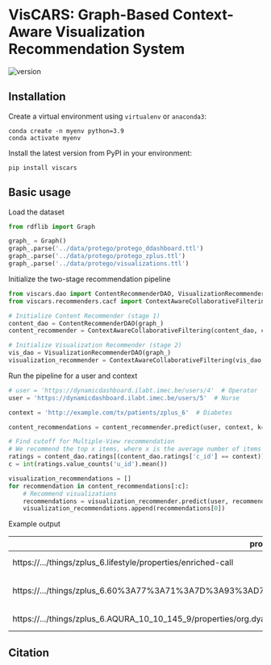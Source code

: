 # VisCARS: Graph-Based Context-Aware Visualization Recommendation System

![version](https://img.shields.io/pypi/v/viscars)

## Installation

Create a virtual environment using `virtualenv` or `anaconda3`:
```
conda create -n myenv python=3.9
conda activate myenv
```

Install the latest version from PyPI in your environment:
```
pip install viscars
```

## Basic usage

Load the dataset
```python
from rdflib import Graph

graph_ = Graph()
graph_.parse('../data/protego/protego_ddashboard.ttl')
graph_.parse('../data/protego/protego_zplus.ttl')
graph_.parse('../data/protego/visualizations.ttl')
```

Initialize the two-stage recommendation pipeline
```python
from viscars.dao import ContentRecommenderDAO, VisualizationRecommenderDAO
from viscars.recommenders.cacf import ContextAwareCollaborativeFiltering

# Initialize Content Recommender (stage 1)
content_dao = ContentRecommenderDAO(graph_)
content_recommender = ContextAwareCollaborativeFiltering(content_dao, cbcf_w=0.5, ubcf_w=0.5, verbose=False)

# Initialize Visualization Recommender (stage 2)
vis_dao = VisualizationRecommenderDAO(graph_)
visualization_recommender = ContextAwareCollaborativeFiltering(vis_dao, ubcf_w=1, verbose=False)
```

Run the pipeline for a user and context
```python
# user = 'https://dynamicdashboard.ilabt.imec.be/users/4'  # Operator
user = 'https://dynamicdashboard.ilabt.imec.be/users/5'  # Nurse

context = 'http://example.com/tx/patients/zplus_6'  # Diabetes

content_recommendations = content_recommender.predict(user, context, k=5)

# Find cutoff for Multiple-View recommendation
# We recommend the top x items, where x is the average number of items rated by users in the context
ratings = content_dao.ratings[(content_dao.ratings['c_id'] == context)]
c = int(ratings.value_counts('u_id').mean())

visualization_recommendations = []
for recommendation in content_recommendations[:c]:
    # Recommend visualizations
    recommendations = visualization_recommender.predict(user, recommendation['itemId'], k=5)
    visualization_recommendations.append(recommendations[0])
```

Example output

| propertyId                                                                                                            | visualizationId                                                                  | score |
|-----------------------------------------------------------------------------------------------------------------------|----------------------------------------------------------------------------------| --- |
| https://.../things/zplus_6.lifestyle/properties/enriched-call                                                         | http://.../things/visualizations/enriched-call                                   | 1.0 |
| https://.../things/zplus_6.60%3A77%3A71%3A7D%3A93%3AD7%2Fservice0009/properties/org.dyamand.types.health.GlucoseLevel | http://.../things/visualizations/time-series-line-chart-with-time-range-selector | 0.6923076923076923 |
| https://.../things/zplus_6.AQURA_10_10_145_9/properties/org.dyamand.aqura.AquraLocationState_Protego%20User           | http://.../things/visualizations/scrolling-table                                 | 1.0 |




## Citation
